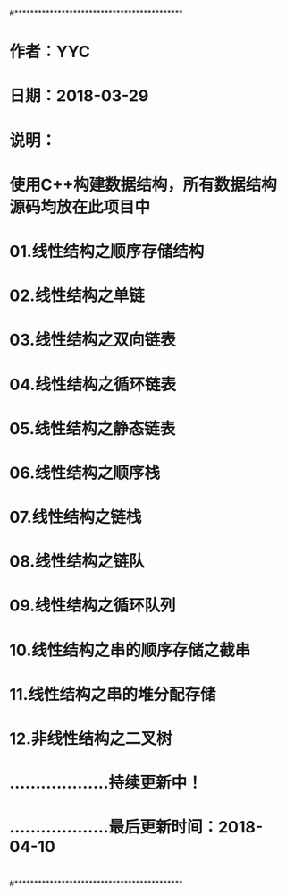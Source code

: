 #*******************************************
#
# 作者：YYC
# 日期：2018-03-29
# 说明：
# 使用C++构建数据结构，所有数据结构源码均放在此项目中
#
# 01.线性结构之顺序存储结构
# 02.线性结构之单链
# 03.线性结构之双向链表
# 04.线性结构之循环链表
# 05.线性结构之静态链表
# 06.线性结构之顺序栈
# 07.线性结构之链栈
# 08.线性结构之链队
# 09.线性结构之循环队列
# 10.线性结构之串的顺序存储之截串
# 11.线性结构之串的堆分配存储
# 12.非线性结构之二叉树
#
# ...................持续更新中！
# ...................最后更新时间：2018-04-10
#
#*******************************************

